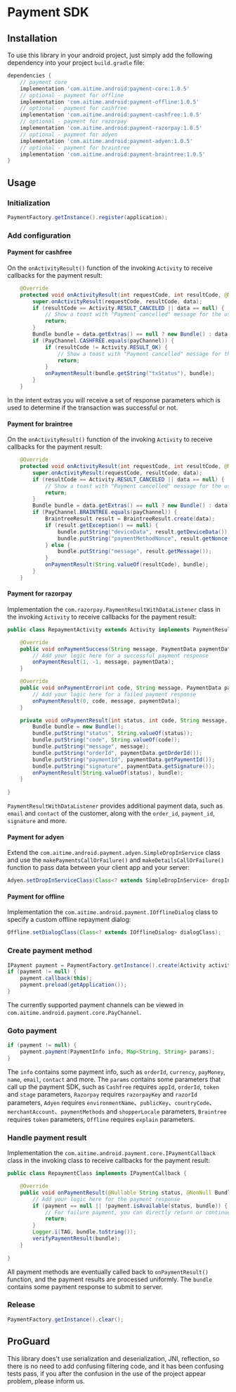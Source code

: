 # Payment SDK

## Installation ##
To use this library in your android project, just simply add the following dependency into your project `build.gradle` file:
```gradle
dependencies {
    // payment core
    implementation 'com.aitime.android:payment-core:1.0.5'
    // optional - payment for offline
    implementation 'com.aitime.android:payment-offline:1.0.5'
    // optional - payment for cashfree
    implementation 'com.aitime.android:payment-cashfree:1.0.5'
    // optional - payment for razorpay
    implementation 'com.aitime.android:payment-razorpay:1.0.5'
    // optional - payment for adyen
    implementation 'com.aitime.android:payment-adyen:1.0.5'
    // optional - payment for braintree
    implementation 'com.aitime.android:payment-braintree:1.0.5'
}
```

## Usage ##
### Initialization ###
```java
PaymentFactory.getInstance().register(application);
```

### Add configuration ###
#### Payment for cashfree ####
On the `onActivityResult()` function of the invoking `Activity`  to receive callbacks for the payment result:
```java
    @Override
    protected void onActivityResult(int requestCode, int resultCode, @Nullable Intent data) {
        super.onActivityResult(requestCode, resultCode, data);
        if (resultCode == Activity.RESULT_CANCELED || data == null) {
            // Show a toast with "Payment cancelled" message for the user. 
            return;
        }
        Bundle bundle = data.getExtras() == null ? new Bundle() : data.getExtras();
        if (PayChannel.CASHFREE.equals(payChannel)) {
            if (resultCode != Activity.RESULT_OK) {
                // Show a toast with "Payment cancelled" message for the user. 
                return;
            }
            onPaymentResult(bundle.getString("txStatus"), bundle);
        }
    }
```
In the intent extras you will receive a set of response parameters which is used to determine if the transaction was successful or not. 

#### Payment for braintree ####
On the `onActivityResult()` function of the invoking `Activity`  to receive callbacks for the payment result:
```java
    @Override
    protected void onActivityResult(int requestCode, int resultCode, @Nullable Intent data) {
        super.onActivityResult(requestCode, resultCode, data);
        if (resultCode == Activity.RESULT_CANCELED || data == null) {
            // Show a toast with "Payment cancelled" message for the user. 
            return;
        }
        Bundle bundle = data.getExtras() == null ? new Bundle() : data.getExtras();
        if (PayChannel.BRAINTREE.equals(payChannel)) {
            BraintreeResult result = BraintreeResult.create(data);
            if (result.getException() == null) {
                bundle.putString("deviceData", result.getDeviceData());
                bundle.putString("paymentMethodNonce", result.getNonce());
            } else {
                bundle.putString("message", result.getMessage());
            }
            onPaymentResult(String.valueOf(resultCode), bundle);
        }
    }
```

#### Payment for razorpay ####
Implementation the `com.razorpay.PaymentResultWithDataListener` class in the invoking `Activity`  to receive callbacks for the payment result:
```java
public class RepaymentActivity extends Activity implements PaymentResultWithDataListener {

    @Override
    public void onPaymentSuccess(String message, PaymentData paymentData) {
        // Add your logic here for a successful payment response
        onPaymentResult(1, -1, message, paymentData);
    }

    @Override
    public void onPaymentError(int code, String message, PaymentData paymentData) {
        // Add your logic here for a failed payment response
        onPaymentResult(0, code, message, paymentData);
    }

    private void onPaymentResult(int status, int code, String message, PaymentData paymentData) {
        Bundle bundle = new Bundle();
        bundle.putString("status", String.valueOf(status));
        bundle.putString("code", String.valueOf(code));
        bundle.putString("message", message);
        bundle.putString("orderId", paymentData.getOrderId());
        bundle.putString("paymentId", paymentData.getPaymentId());
        bundle.putString("signature", paymentData.getSignature());
        onPaymentResult(String.valueOf(status), bundle);
    }
    
}
```
`PaymentResultWithDataListener` provides additional payment data, such as `email` and `contact` of the customer, along with the `order_id`, `payment_id`, `signature` and more.

#### Payment for adyen ####
Extend the `com.aitime.android.payment.adyen.SimpleDropInService` class and use the `makePaymentsCallOrFailure()` and `makeDetailsCallOrFailure()` function to pass data between your client app and your server:
```java
Adyen.setDropInServiceClass(Class<? extends SimpleDropInService> dropInServiceClass);
```

#### Payment for offline ####
Implementation the `com.aitime.android.payment.IOfflineDialog` class to specify a custom offline repayment dialog:
```java
Offline.setDialogClass(Class<? extends IOfflineDialog> dialogClass);
```

### Create payment method ###
```java
IPayment payment = PaymentFactory.getInstance().create(Activity activity, String payChannel);
if (payment != null) {
    payment.callback(this);
    payment.preload(getApplication());
}
```
The currently supported payment channels can be viewed in `com.aitime.android.payment.core.PayChannel`.

### Goto payment ###
```java
if (payment != null) {
    payment.payment(PaymentInfo info, Map<String, String> params);
}
```
The `info` contains some payment info, such as `orderId`, `currency`, `payMoney`, `name`, `email`, `contact` and more. The `params` contains some parameters that call up the payment SDK, such as `Cashfree` requires `appId`, `orderId`, `token` and `stage` parameters, `Razorpay` requires `razorpayKey` and `razorId` parameters, `Adyen` requires `environmentName`、`publicKey`、`countryCode`、`merchantAccount`、`paymentMethods` and `shopperLocale` parameters, `Braintree` requires `token` parameters, `Offline` requires `explain` parameters.

### Handle payment result ###
Implementation the `com.aitime.android.payment.core.IPaymentCallback` class in the invoking class to receive callbacks for the payment result:
```java
public class RepaymentClass implements IPaymentCallback {

    @Override
    public void onPaymentResult(@Nullable String status, @NonNull Bundle bundle) {
        // Add your logic here for the payment response
        if (payment == null || !payment.isAvailable(status, bundle)) {
            // For failure payment, you can directly return or continue to submit to server
            return;
        }
        Logger.i(TAG, bundle.toString());
        verifyPaymentResult(bundle);
    }
    
}
```
All payment methods are eventually called back to `onPaymentResult()` function, and the payment results are processed uniformly. The `bundle` contains some payment response to submit to server.

### Release ###
```java
PaymentFactory.getInstance().clear();
```

## ProGuard ##
This library does't use serialization and deserialization, JNI, reflection, so there is no need to add confusing filtering code, and it has been confusing tests pass, if you after the confusion in the use of the project appear problem, please inform us.

